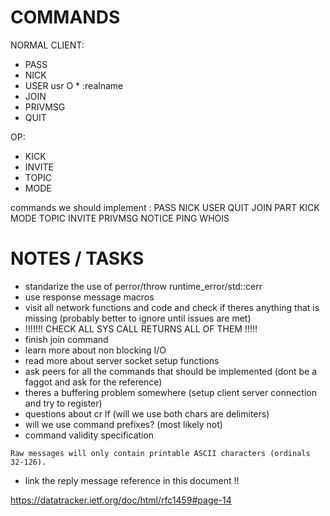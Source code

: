 # COMMANDS

NORMAL CLIENT:
- PASS
- NICK
- USER usr O * :realname
- JOIN
- PRIVMSG
- QUIT

OP:
- KICK
- INVITE
- TOPIC
- MODE

commands we should implement :
PASS
NICK
USER
QUIT
JOIN
PART
KICK
MODE
TOPIC
INVITE
PRIVMSG
NOTICE
PING
WHOIS

# NOTES / TASKS

- standarize the use of perror/throw runtime_error/std::cerr
- use response message macros
- visit all network functions and code and check if theres anything that is missing (probably better to ignore until issues are met)
- !!!!!!! CHECK ALL SYS CALL RETURNS ALL OF THEM !!!!!
- finish join command
- learn more about non blocking I/O
- read more about server socket setup functions
- ask peers for all the commands that should be implemented (dont be a faggot and ask for the reference)
- theres a buffering problem somewhere (setup client server connection and try to register)	
- questions about cr lf (will we use both chars are delimiters)
- will we use command prefixes? (most likely not)
- command validity specification
```
Raw messages will only contain printable ASCII characters (ordinals 32-126).
```
- link the reply message reference in this document !!

https://datatracker.ietf.org/doc/html/rfc1459#page-14	